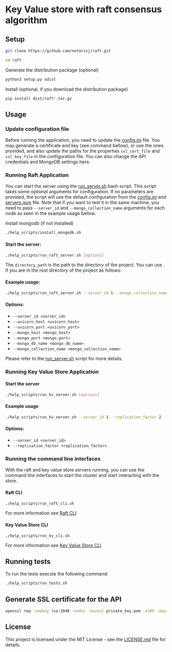 # Key Value store with raft consensus algorithm

## Setup

```bash
git clone https://github.com/notarisj/raft.git
```

```bash
cd raft
```

Generate the distribution package (optional)
```bash
python3 setup.py sdist
```

Install (optional, if you download the distribution package)
```bash
pip install dist/raft*.tar.gz
```

## Usage

### Update configuration file

Before running the application, you need to update the [config.ini](src/configurations/config.ini) file. You may 
generate a certificate and key (see command bellow), or use the ones provided, and also update the paths for the 
properties `ssl_cert_file` and `ssl_key_file` in the configuration file. You can also change the API credentials 
and MongoDB settings here.

### Running Raft Application
You can start the server using the [run_server.sh](help_scripts/run_raft_server.sh) bash script. This script takes some 
optional arguments for configuration. If no parameters are provided,
the script will use the default configuration from the [config.ini](src/configurations/config.ini) 
and [servers.json](src/configurations/servers.json) file. Note that if you want to test it in the same machine, you 
need to pass `--server_id` and `--mongo_collection_name` arguments for each node as seen in the example usage bellow.

Install mongodb (if not installed)
```bash
./help_scripts/install_mongodb.sh
```

#### Start the server:
```bash
./help_scripts/run_raft_server.sh [options]
```

The `directory_path` is the path to the directory of the project. You can use `.` if 
you are in the root directory of the project as follows:

#### Example usage:
```bash
./help_scripts/run_raft_server.sh --server_id 1 --mongo_collection_name raft1
```

#### Options:

- `--server_id <server_id>`
- `--uvicorn_host <uvicorn_host>`
- `--uvicorn_port <uvicorn_port>`
- `--mongo_host <mongo_host>`
- `--mongo_port <mongo_port>`
- `--mongo_db_name <mongo_db_name>`
- `--mongo_collection_name <mongo_collection_name>`


Please refer to the [run_server.sh](help_scripts/run_raft_server.sh) script for 
more details.

### Running Key Value Store Application

#### Start the server
```bash
./help_scripts/run_kv_server.sh [options]
```

#### Example usage

```bash
./help_scripts/run_kv_server.sh --server_id 1 --replication_factor 2
```

#### Options:

- `--server_id <server_id>`
- `--replication_factor <replication_factor>`

### Running the command line interfaces

With the raft and key value store servers running, you can use the command line interfaces to start the cluster and 
start interacting with the store.

#### Raft CLI
```bash
./help_scripts/run_raft_cli.sh
```
For more information see [Raft CLI](src/raft_node/cli/README.md)

#### Key Value Store CLI
```bash
./help_scripts/run_kv_cli.sh
```
For more information see [Key Value Store CLI](src/kv_store/cli/README.md)

## Running tests

To run the tests execute the following command:
```bash
./help_scripts/run_tests.sh
```

## Generate SSL certificate for the API
```bash
openssl req -newkey rsa:2048 -nodes -keyout private_key.pem -x509 -days 365 -out certificate.pem -subj "/CN=localhost" -addext "subjectAltName = IP:127.0.0.1, DNS:localhost"
```

## License

This project is licensed under the MIT License - see the [LICENSE.md](LICENSE) file for details.
